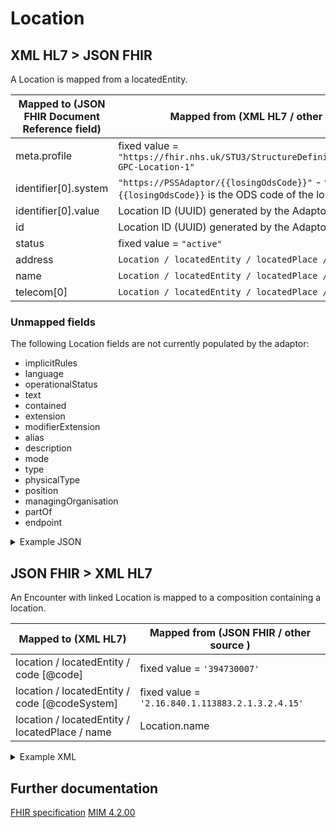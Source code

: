 # Location

## XML HL7 > JSON FHIR

A Location is mapped from a locatedEntity.

| Mapped to (JSON FHIR Document Reference field) | Mapped from (XML HL7 / other source)                                                                             |
|------------------------------------------------|------------------------------------------------------------------------------------------------------------------|
| meta.profile                                   | fixed value = `"https://fhir.nhs.uk/STU3/StructureDefinition/CareConnect-GPC-Location-1"`                        |
| identifier\[0].system                          | `"https://PSSAdaptor/{{losingOdsCode}}"` - where the `{{losingOdsCode}}` is the ODS code of the losing practice  |
| identifier\[0].value                           | Location ID (UUID) generated by the Adaptor                                                                      |
| id                                             | Location ID (UUID) generated by the Adaptor                                                                      |
| status                                         | fixed value = `"active"`                                                                                         |
| address                                        | `Location / locatedEntity / locatedPlace / addr `                                                                |
| name                                           | `Location / locatedEntity / locatedPlace / name `                                                                |
| telecom[0]                                     | `Location / locatedEntity / locatedPlace / telecom[0]`                                                           |

### Unmapped fields

The following Location fields are not currently populated by the adaptor:

- implicitRules
- language
- operationalStatus
- text
- contained
- extension
- modifierExtension
- alias
- description
- mode
- type
- physicalType
- position
- managingOrganisation
- partOf
- endpoint

<details>
    <summary>Example JSON</summary>

```
{
    "resource": {
        "resourceType": "Location",
        "id": "DC28A497-E925-4697-BC59-B53B1905A65B",
        "meta": {
            "profile": [
                "https://fhir.nhs.uk/STU3/StructureDefinition/CareConnect-GPC-Location-1"
            ]
        },
        "identifier": [
            {
                "system": "https://PSSAdaptor/2167888433",
                "value": "DC28A497-E925-4697-BC59-B53B1905A65B"
            }
        ],
        "status": "active",
        "name": "Test Practice Location"
    }
}
```
</details>

## JSON FHIR > XML HL7

An Encounter with linked Location is mapped to a composition containing a location.

| Mapped to (XML HL7)                            | Mapped from (JSON FHIR / other source )          |
|------------------------------------------------|--------------------------------------------------|
| location / locatedEntity / code \[@code]       | fixed value = `'394730007'`                      |
| location / locatedEntity / code \[@codeSystem] | fixed value = `'2.16.840.1.113883.2.1.3.2.4.15'` |
| location / locatedEntity / locatedPlace / name | Location.name                                    |


<details><summary>Example XML</summary>

```
<component typeCode="COMP">
    <ehrComposition classCode="COMPOSITION" moodCode="EVN">
        <id root="CDFC5DF7-2D1B-4EBB-BE5C-6BD2E19405FF" />
        ...
        <location typeCode="LOC">
            <locatedEntity classCode="LOCE">
                <code code="394730007" codeSystem="2.16.840.1.113883.2.1.3.2.4.15" displayName="Healthcare related organisation" />
                <locatedPlace classCode="PLC" determinerCode="INSTANCE">
                    <name>Test Practice Location</name>
                </locatedPlace>
            </locatedEntity>
        </location>
        ...
    </ehrComposition>
</component>
```
</details>

## Further documentation

[FHIR specification](https://fhir.nhs.uk/STU3/StructureDefinition/CareConnect-GPC-Location-1)
[MIM 4.2.00](https://data.developer.nhs.uk/dms/mim/4.2.00/Index.htm) 
